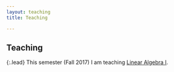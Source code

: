 ```yaml
---
layout: teaching
title: Teaching

---
```


## Teaching

{:.lead}
This semester (Fall 2017) I am teaching [Linear Algebra I](f2017-369/).
